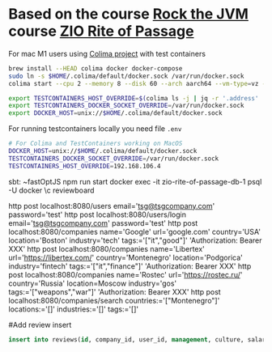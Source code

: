 # Based on the course [Rock the JVM](https://rockthejvm.com/) course [ZIO Rite of Passage](https://rockthejvm.com/courses/enrolled/2132116)

For mac M1 users using [Colima project](https://github.com/abiosoft/colima) with test containers
```bash
brew install --HEAD colima docker docker-compose
sudo ln -s $HOME/.colima/default/docker.sock /var/run/docker.sock
colima start --cpu 2 --memory 8 --disk 60 --arch aarch64 --vm-type=vz --vz-rosetta --mount-type virtiofs --network-address

export TESTCONTAINERS_HOST_OVERRIDE=$(colima ls -j | jq -r '.address' | head -n 1)
export TESTCONTAINERS_DOCKER_SOCKET_OVERRIDE=/var/run/docker.sock
export DOCKER_HOST=unix://$HOME/.colima/default/docker.sock
```

For running testcontainers locally you need file `.env`
```bash
# For Colima and TestContainers working on MacOS
DOCKER_HOST=unix://$HOME/.colima/default/docker.sock
TESTCONTAINERS_DOCKER_SOCKET_OVERRIDE=/var/run/docker.sock
TESTCONTAINERS_HOST_OVERRIDE=192.168.106.4
```

sbt: ~fastOptJS
npm run start
docker exec -it zio-rite-of-passage-db-1 psql -U docker
\c reviewboard



http post localhost:8080/users email='tsg@tsgcompany.com' password='test'
http post localhost:8080/users/login email='tsg@tsgcompany.com' password='test'
http post localhost:8080/companies name='Google' url='google.com' country='USA' location='Boston' industry='tech' tags:='["it","good"]' 'Authorization: Bearer XXX'
http post localhost:8080/companies name='Libertex' url='https://libertex.com/' country='Montenegro' location='Podgorica' industry='fintech' tags:='["it","finance"]' 'Authorization: Bearer XXX'
http post localhost:8080/companies name='Rostec' url='https://rostec.ru/' country='Russia' location=Moscow industry='gos' tags:='["weapons","war"]' 'Authorization: Bearer XXX'
http post localhost:8080/companies/search countries:='["Montenegro"]' locations:='[]' industries:='[]' tags:='[]'

#Add review insert
```sql
insert into reviews(id, company_id, user_id, management, culture, salary, benefits, would_recommend, review, created, updated) values(2, 1, 1, 5, 4, 5, 5, 5, 'Awesome', now(), now());
```


